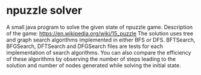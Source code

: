 # npuzzle solver

A small java program to solve the given state of npuzzle game.
Description of the game: https://en.wikipedia.org/wiki/15_puzzle
The solution uses tree and graph search algorithms implemented in either BFS or DFS.
BFTSearch, BFGSearch, DFTSearch and DFGSearch files are tests for each implementation of search algorithms. You can also compare the efficiency of these algorithms by observing the number of steps leading to the solution and number of nodes generated while solving the initial state.
